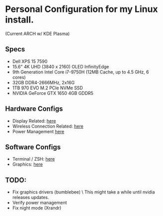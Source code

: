 # Personal Configuration for my Linux install.
(Current ARCH w/ KDE Plasma)

## Specs
- Dell XPS 15 7590
- 15.6" 4K UHD (3840 x 2160) OLED InfinityEdge
- 9th Generation Intel Core i7-9750H (12MB Cache, up to 4.5 GHz, 6 cores)
- 32GB DDR4-2666MHz, 2x16G
- 1TB 970 EVO M.2 PCIe NVMe SSD
- NVIDIA GeForce GTX 1650 4GB GDDR5

##  Hardware Configs
- Display Related: [here](display.md)
- Wireless Connection Related: [here](connections.md)
- Power Management [here](powermanagement.md)

## Software Configs
- Terminal / ZSH: [here](terminal.md)
- Graphics: [here](graphics.md)

## TODO:
- Fix graphics drivers (bumblebee) \ This might take a while until nvidia releases updates.
- Verify power management
- Fix night mode (Xrandr)
